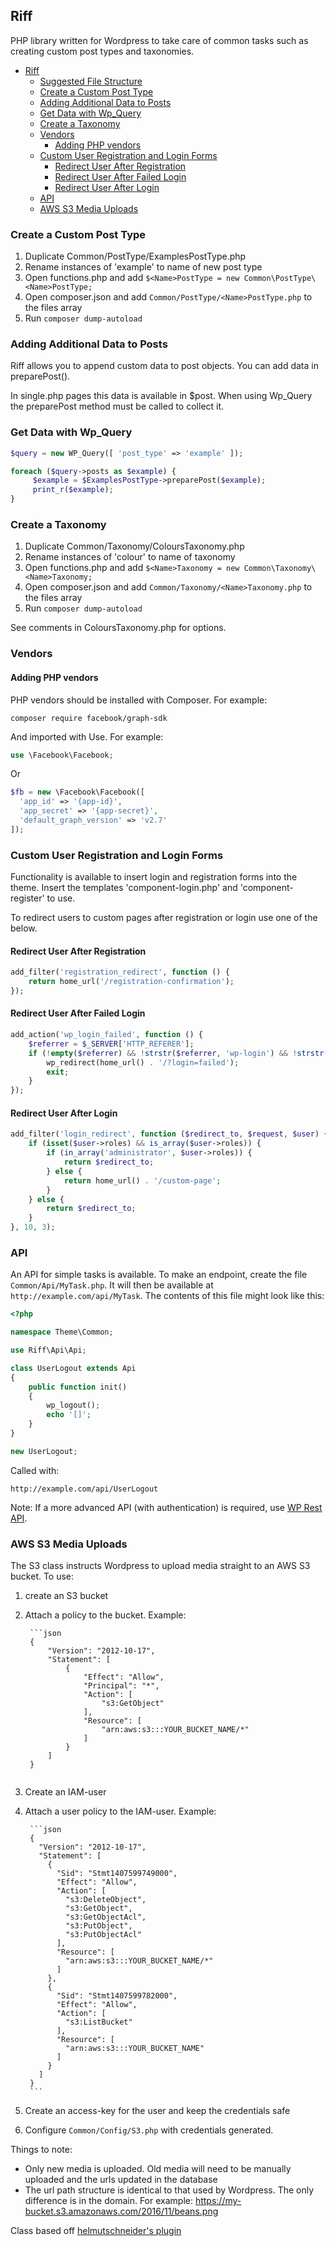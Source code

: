 ## Riff
PHP library written for Wordpress to take care of common tasks such as creating custom post types and taxonomies.

- [Riff](#riff)
  * [Suggested File Structure](#suggested-file-structure)
  * [Create a Custom Post Type](#create-a-custom-post-type)
  * [Adding Additional Data to Posts](#adding-additional-data-to-posts)
  * [Get Data with Wp_Query](#get-data-with-wp-query)
  * [Create a Taxonomy](#create-a-taxonomy)
  * [Vendors](#vendors)
    + [Adding PHP vendors](#adding-php-vendors)
  * [Custom User Registration and Login Forms](#custom-user-registration-and-login-forms)
    + [Redirect User After Registration](#redirect-user-after-registration)
    + [Redirect User After Failed Login](#redirect-user-after-failed-login)
    + [Redirect User After Login](#redirect-user-after-login)
  * [API](#api)
  * [AWS S3 Media Uploads](#aws-s3-media-uploads)

### Create a Custom Post Type

1. Duplicate Common/PostType/ExamplesPostType.php
2. Rename instances of 'example' to name of new post type
3. Open functions.php and add `$<Name>PostType = new Common\PostType\<Name>PostType;`
4. Open composer.json and add `Common/PostType/<Name>PostType.php` to the files array
5. Run `composer dump-autoload`

### Adding Additional Data to Posts

Riff allows you to append custom data to post objects. You can add data in preparePost().

In single.php pages this data is available in $post. When using Wp_Query the preparePost method must be called to collect it. 

### Get Data with Wp_Query

```php
$query = new WP_Query([ 'post_type' => 'example' ]);

foreach ($query->posts as $example) {
     $example = $ExamplesPostType->preparePost($example);
     print_r($example);
}
```

### Create a Taxonomy

1. Duplicate Common/Taxonomy/ColoursTaxonomy.php
2. Rename instances of 'colour' to name of taxonomy
3. Open functions.php and add `$<Name>Taxonomy = new Common\Taxonomy\<Name>Taxonomy;`
4. Open composer.json and add `Common/Taxonomy/<Name>Taxonomy.php` to the files array
5. Run `composer dump-autoload`

See comments in ColoursTaxonomy.php for options.

### Vendors

#### Adding PHP vendors
PHP vendors should be installed with Composer. For example:
```shell
composer require facebook/graph-sdk
```
And imported with Use. For example:
```php
use \Facebook\Facebook;
```
Or
```php
$fb = new \Facebook\Facebook([
  'app_id' => '{app-id}',
  'app_secret' => '{app-secret}',
  'default_graph_version' => 'v2.7'
]);
```

### Custom User Registration and Login Forms
Functionality is available to insert login and registration forms into the theme. Insert the templates 'component-login.php' and 'component-register' to use.

To redirect users to custom pages after registration or login use one of the below.

#### Redirect User After Registration
```php
add_filter('registration_redirect', function () {
    return home_url('/registration-confirmation');
});
```

#### Redirect User After Failed Login
```php
add_action('wp_login_failed', function () {
    $referrer = $_SERVER['HTTP_REFERER'];
    if (!empty($referrer) && !strstr($referrer, 'wp-login') && !strstr($referrer, 'wp-admin')) {
        wp_redirect(home_url() . '/?login=failed');
        exit;
    }
});
```

#### Redirect User After Login
```php
add_filter('login_redirect', function ($redirect_to, $request, $user) {
    if (isset($user->roles) && is_array($user->roles)) {
        if (in_array('administrator', $user->roles)) {
            return $redirect_to;
        } else {
            return home_url() . '/custom-page';
        }
    } else {
        return $redirect_to;
    }
}, 10, 3);
```

### API
An API for simple tasks is available. To make an endpoint, create the file `Common/Api/MyTask.php`. It will then be available at `http://example.com/api/MyTask`. The contents of this file might look like this:
```php
<?php

namespace Theme\Common;

use Riff\Api\Api;

class UserLogout extends Api
{
    public function init()
    {
        wp_logout();
        echo '[]';
    }
}

new UserLogout;
```
Called with:
```
http://example.com/api/UserLogout
```

Note: If a more advanced API (with authentication) is required, use [WP Rest API](http://v2.wp-api.org/extending/adding/).

### AWS S3 Media Uploads
The S3 class instructs Wordpress to upload media straight to an AWS S3 bucket. To use:

1. create an S3 bucket
2. Attach a policy to the bucket. Example:

        ```json
        {
            "Version": "2012-10-17",
            "Statement": [
                {
                    "Effect": "Allow",
                    "Principal": "*",
                    "Action": [
                        "s3:GetObject"
                    ],
                    "Resource": [
                        "arn:aws:s3:::YOUR_BUCKET_NAME/*"
                    ]
                }
            ]
        }
    ```

3. Create an IAM-user
4. Attach a user policy to the IAM-user. Example:

        ```json
        {
          "Version": "2012-10-17",
          "Statement": [
            {
              "Sid": "Stmt1407599749000",
              "Effect": "Allow",
              "Action": [
                "s3:DeleteObject",
                "s3:GetObject",
                "s3:GetObjectAcl",
                "s3:PutObject",
                "s3:PutObjectAcl"
              ],
              "Resource": [
                "arn:aws:s3:::YOUR_BUCKET_NAME/*"
              ]
            },
            {
              "Sid": "Stmt1407599782000",
              "Effect": "Allow",
              "Action": [
                "s3:ListBucket"
              ],
              "Resource": [
                "arn:aws:s3:::YOUR_BUCKET_NAME"
              ]
            }
          ]
        }
        ```
    
5. Create an access-key for the user and keep the credentials safe
6. Configure `Common/Config/S3.php` with credentials generated.

Things to note:
- Only new media is uploaded. Old media will need to be manually uploaded and the urls updated in the database
- The url path structure is identical to that used by Wordpress. The only difference is in the domain. For example: https://my-bucket.s3.amazonaws.com/2016/11/beans.png

Class based off [helmutschneider's plugin](https://github.com/helmutschneider/wp-s3)
